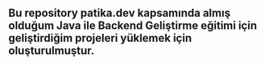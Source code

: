 ## Bu repository <b>patika.dev</b> kapsamında almış olduğum Java ile Backend Geliştirme eğitimi için geliştirdiğim projeleri yüklemek için oluşturulmuştur.
